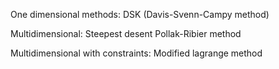 One dimensional methods:
    DSK (Davis-Svenn-Campy method)

Multidimensional:
    Steepest desent
    Pollak-Ribier method

Multidimensional with constraints:
    Modified lagrange method